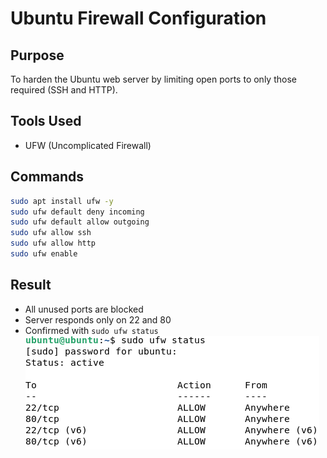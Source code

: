 # Ubuntu Firewall Configuration

## Purpose
To harden the Ubuntu web server by limiting open ports to only those required (SSH and HTTP).

## Tools Used
- UFW (Uncomplicated Firewall)

## Commands
```bash
sudo apt install ufw -y
sudo ufw default deny incoming
sudo ufw default allow outgoing
sudo ufw allow ssh
sudo ufw allow http
sudo ufw enable
```

## Result
- All unused ports are blocked
- Server responds only on 22 and 80
- Confirmed with `sudo ufw status`
![](screenshots/Pasted%20image%2020250717052031.png)
